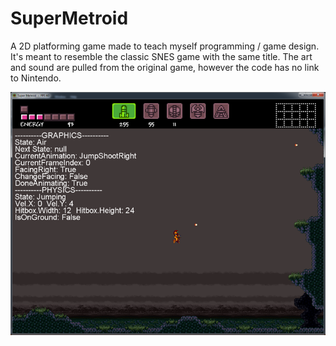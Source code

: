 # SuperMetroid
A 2D platforming game made to teach myself programming / game design. It's meant to resemble the classic SNES game with the same title. The art and sound are pulled from the original game, however the code has no link to Nintendo.

![Image](https://github.com/MSwarles/Project-Showcase/blob/master/Game-Project/SuperMetroid/game_1.png)

